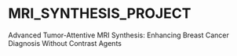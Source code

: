 # MRI_SYNTHESIS_PROJECT
Advanced Tumor-Attentive MRI Synthesis: Enhancing Breast Cancer Diagnosis Without Contrast Agents
